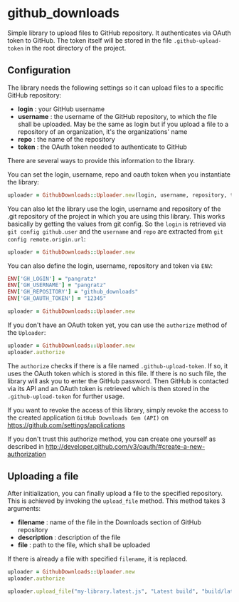 # github_downloads

Simple library to upload files to GitHub repository. It authenticates via OAuth token to GitHub. The token itself will be stored in the file `.github-upload-token` in the root directory of the project.

## Configuration

The library needs the following settings so it can upload files to a specific GitHub repository:

- **login** : your GitHub username
- **username** : the username of the GitHub repository, to which the file shall be uploaded. May be the same as login but if you upload a file to a repository of an organization, it's the organizations' name
- **repo** : the name of the repository
- **token** : the OAuth token needed to authenticate to GitHub

There are several ways to provide this information to the library.

You can set the login, username, repo and oauth token when you instantiate the library:

```ruby
uploader = GithubDownloads::Uploader.new(login, username, repository, token)
```

You can also let the library use the login, username and repository of the .git repository of the project in which you are using this library. This works basically by getting the values from git config. So the `login` is retrieved via `git config github.user` and the `username` and `repo` are extracted from `git config remote.origin.url`:

```ruby
uploader = GithubDownloads::Uploader.new
```

You can also define the login, username, repository and token via `ENV`:

```ruby
ENV['GH_LOGIN'] = "pangratz"
ENV['GH_USERNAME'] = "pangratz"
ENV['GH_REPOSITORY'] = "github_downloads"
ENV['GH_OAUTH_TOKEN'] = "12345"

uploader = GithubDownloads::Uploader.new
```

If you don't have an OAuth token yet, you can use the `authorize` method of the `Uploader`:

```ruby
uploader = GithubDownloads::Uploader.new
uploader.authorize
```

The `authorize` checks if there is a file named `.github-upload-token`. If so, it uses the OAuth token which is stored in this file. If there is no such file, the library will ask you to enter the GitHub password. Then GitHub is contacted via its API and an OAuth token is retrieved which is then stored in the `.github-upload-token` for further usage. 

If you want to revoke the access of this library, simply revoke the access to the created application `GitHub Downloads Gem (API)` on https://github.com/settings/applications

If you don't trust this authorize method, you can create one yourself as described in http://developer.github.com/v3/oauth/#create-a-new-authorization

## Uploading a file

After initialization, you can finally upload a file to the specified repository. This is achieved by invoking the `upload_file` method. This method takes 3 arguments:

- **filename** : name of the file in the Downloads section of GitHub repository
- **description** : description of the file
- **file** : path to the file, which shall be uploaded

If there is already a file with specified `filename`, it is replaced.

```ruby
uploader = GithubDownloads::Uploader.new
uploader.authorize

uploader.upload_file("my-library.latest.js", "Latest build", "build/latest.js")
```